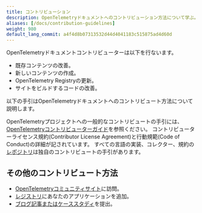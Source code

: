 ```yaml
---
title: コントリビューション
description: OpenTelemetryドキュメントへのコントリビューション方法について学ぶ。
aliases: [/docs/contribution-guidelines]
weight: 980
default_lang_commit: a4f4d8b07313532d44d4041183c515875ad4d60d
---
```


OpenTelemetryドキュメントコントリビューターは以下を行ないます。

- 既存コンテンツの改善。
- 新しいコンテンツの作成。
- OpenTelemetry Registryの更新。
- サイトをビルドするコードの改善。

以下の手引はOpenTelemetryドキュメントへのコントリビュート方法について説明します。

OpenTelemetryプロジェクトへの一般的なコントリビュートの手引には、[OpenTelemetryコントリビューターガイド](https://github.com/open-telemetry/community/blob/main/CONTRIBUTING.md)を参照ください。
コントリビューターライセンス規約(Contributor License Agreement)と行動規範(Code of Conduct)の詳細が記されています。
すべての言語の実装、コレクター、規約の[レポジトリ](https://github.com/open-telemetry/)は独自のコントリビュートの手引があります。

## その他のコントリビュート方法

- [OpenTelemetryコミュニティサイト](/community/)に訪問。
- [レジストリ](/ecosystem)にあなたのアプリケーションを追加。
- [ブログ記事またはケーススタディ](/docs/contributing/blog/)を提出。
